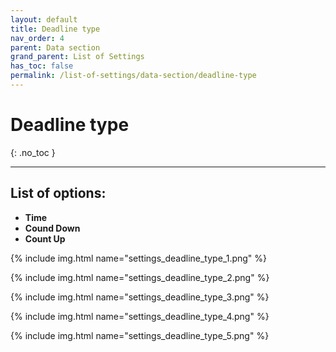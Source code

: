 ```yaml
---
layout: default
title: Deadline type
nav_order: 4
parent: Data section
grand_parent: List of Settings
has_toc: false
permalink: /list-of-settings/data-section/deadline-type
---
```


# Deadline type
{: .no_toc }

---

## List of options:
- **Time**
- **Cound Down**
- **Count Up**

{% include img.html name="settings_deadline_type_1.png" %}

{% include img.html name="settings_deadline_type_2.png" %}

{% include img.html name="settings_deadline_type_3.png" %}

{% include img.html name="settings_deadline_type_4.png" %}

{% include img.html name="settings_deadline_type_5.png" %}
